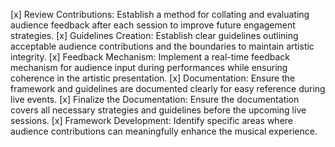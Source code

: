 [x] Review Contributions: Establish a method for collating and evaluating audience feedback after each session to improve future engagement strategies.
[x] Guidelines Creation: Establish clear guidelines outlining acceptable audience contributions and the boundaries to maintain artistic integrity.
[x] Feedback Mechanism: Implement a real-time feedback mechanism for audience input during performances while ensuring coherence in the artistic presentation.
[x] Documentation: Ensure the framework and guidelines are documented clearly for easy reference during live events.
[x] Finalize the Documentation: Ensure the documentation covers all necessary strategies and guidelines before the upcoming live sessions.
[x] Framework Development: Identify specific areas where audience contributions can meaningfully enhance the musical experience.